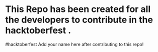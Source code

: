 # This Repo has been created for all the developers to contribute in the hacktoberfest .
#hacktoberfest
Add your name here after contributing to this repo!
